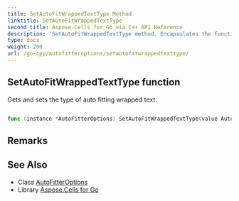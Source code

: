 ```yaml
---
title: SetAutoFitWrappedTextType Method 
linktitle: SetAutoFitWrappedTextType
second_title: Aspose.Cells for Go via C++ API Reference
description: 'SetAutoFitWrappedTextType method. Encapsulates the function that represents setautofitwrappedtexttype in Go.'
type: docs
weight: 200
url: /go-cpp/autofitteroptions/setautofitwrappedtexttype/
---
```


## SetAutoFitWrappedTextType function

Gets and sets the type of auto fitting wrapped text.

```go

func (instance *AutoFitterOptions) SetAutoFitWrappedTextType(value AutoFitWrappedTextType)  error

```

## Remarks


## See Also

* Class [AutoFitterOptions](../)
* Library [Aspose.Cells for Go](../../)
